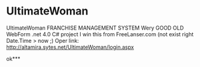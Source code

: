 # UltimateWoman
UltimateWoman FRANCHISE MANAGEMENT SYSTEM
Wery GOOD OLD WebForm .net 4.0 C# project
I win this from FreeLanser.com (not exist right Date.Time > now ;)
Oper link:
http://altamira.sytes.net/UltimateWoman/login.aspx

ok***


